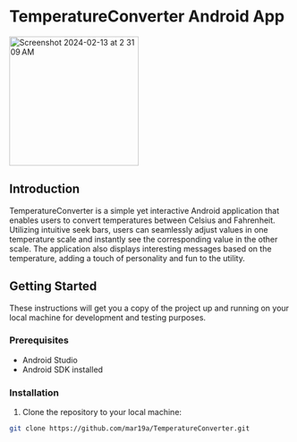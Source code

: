 # TemperatureConverter Android App


<img width="231" alt="Screenshot 2024-02-13 at 2 31 09 AM" src="https://github.com/mar19a/Temperature-Converter/assets/84360137/9453c039-deb8-4635-a52d-0259243b0cdf">

## Introduction

TemperatureConverter is a simple yet interactive Android application that enables users to convert temperatures between Celsius and Fahrenheit. Utilizing intuitive seek bars, users can seamlessly adjust values in one temperature scale and instantly see the corresponding value in the other scale. The application also displays interesting messages based on the temperature, adding a touch of personality and fun to the utility.

## Getting Started

These instructions will get you a copy of the project up and running on your local machine for development and testing purposes.

### Prerequisites

- Android Studio
- Android SDK installed

### Installation

1. Clone the repository to your local machine:

```bash
git clone https://github.com/mar19a/TemperatureConverter.git
